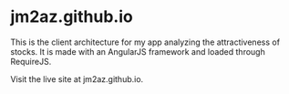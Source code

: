 # jm2az.github.io

This is the client architecture for my app analyzing the attractiveness of stocks. It is made with an AngularJS framework and loaded through RequireJS.

Visit the live site at jm2az.github.io.